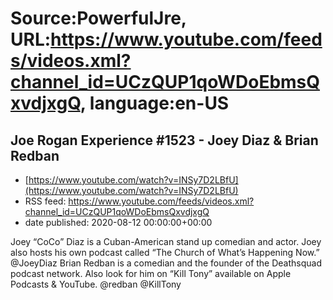 # Source:PowerfulJre, URL:https://www.youtube.com/feeds/videos.xml?channel_id=UCzQUP1qoWDoEbmsQxvdjxgQ, language:en-US

## Joe Rogan Experience #1523 - Joey Diaz & Brian Redban
 - [https://www.youtube.com/watch?v=INSy7D2LBfU](https://www.youtube.com/watch?v=INSy7D2LBfU)
 - RSS feed: https://www.youtube.com/feeds/videos.xml?channel_id=UCzQUP1qoWDoEbmsQxvdjxgQ
 - date published: 2020-08-12 00:00:00+00:00

Joey “CoCo” Diaz is a Cuban-American stand up comedian and actor.  Joey also hosts his own podcast called “The Church of What’s Happening Now.” @JoeyDiaz 
Brian Redban is a comedian and the founder of the Deathsquad podcast network. Also look for him on “Kill Tony” available on Apple Podcasts & YouTube. @redban @KillTony

